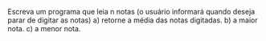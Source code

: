 Escreva um programa que leia n notas (o usuário informará quando deseja parar de digitar as notas)
   a) retorne a média das notas digitadas.
   b) a maior nota.
   c) a menor nota.
   